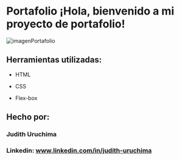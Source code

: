 # Portafolio ¡Hola, bienvenido a mi proyecto de portafolio!

![imagenPortafolio](https://github.com/user-attachments/assets/e0c93fe6-c6b8-4f1b-8012-2fec23614f69) 
## Herramientas utilizadas:

* HTML

* CSS

* Flex-box

## Hecho por:

### Judith Uruchima

### Linkedin: www.linkedin.com/in/judith-uruchima
